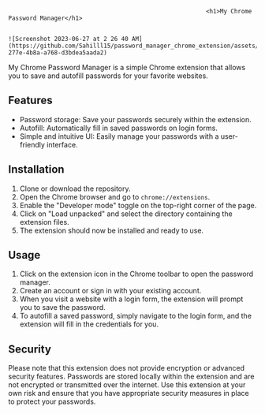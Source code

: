                                                            <h1>My Chrome Password Manager</h1>
                                                            
                                        
    ![Screenshot 2023-06-27 at 2 26 40 AM](https://github.com/Sahilll15/password_manager_chrome_extension/assets/109215419/aec17e69-277e-4b8a-a768-d3bdea5aada2)
               


My Chrome Password Manager is a simple Chrome extension that allows you to save and autofill passwords for your favorite websites.

## Features

- Password storage: Save your passwords securely within the extension.
- Autofill: Automatically fill in saved passwords on login forms.
- Simple and intuitive UI: Easily manage your passwords with a user-friendly interface.

## Installation

1. Clone or download the repository.
2. Open the Chrome browser and go to `chrome://extensions`.
3. Enable the "Developer mode" toggle on the top-right corner of the page.
4. Click on "Load unpacked" and select the directory containing the extension files.
5. The extension should now be installed and ready to use.

## Usage

1. Click on the extension icon in the Chrome toolbar to open the password manager.
2. Create an account or sign in with your existing account.
3. When you visit a website with a login form, the extension will prompt you to save the password.
4. To autofill a saved password, simply navigate to the login form, and the extension will fill in the credentials for you.

## Security

Please note that this extension does not provide encryption or advanced security features. Passwords are stored locally within the extension and are not encrypted or transmitted over the internet. Use this extension at your own risk and ensure that you have appropriate security measures in place to protect your passwords.

